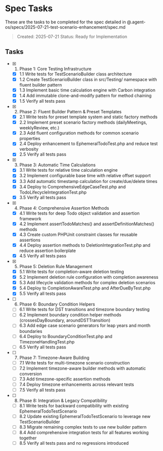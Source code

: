 # Spec Tasks

These are the tasks to be completed for the spec detailed in @.agent-os/specs/2025-07-21-test-scenario-enhancement/spec.md

> Created: 2025-07-21
> Status: Ready for Implementation

## Tasks

- [x] 1. Phase 1: Core Testing Infrastructure
  - [x] 1.1 Write tests for TestScenarioBuilder class architecture
  - [x] 1.2 Create TestScenarioBuilder class in src/Testing/ namespace with fluent builder pattern
  - [x] 1.3 Implement basic time calculation engine with Carbon integration
  - [x] 1.4 Add immutable clone-and-modify pattern for method chaining
  - [x] 1.5 Verify all tests pass

- [x] 2. Phase 2: Fluent Builder Pattern & Preset Templates
  - [x] 2.1 Write tests for preset template system and static factory methods
  - [x] 2.2 Implement preset scenario factory methods (dailyMeetings, weeklyReview, etc.)
  - [x] 2.3 Add fluent configuration methods for common scenario properties
  - [x] 2.4 Deploy enhancement to EphemeralTodoTest.php and reduce test verbosity
  - [x] 2.5 Verify all tests pass

- [x] 3. Phase 3: Automatic Time Calculations
  - [x] 3.1 Write tests for relative time calculation engine
  - [x] 3.2 Implement configurable base time with relative offset support
  - [x] 3.3 Add automatic timestamp calculation for create/due/delete times
  - [x] 3.4 Deploy to ComprehensiveEdgeCaseTest.php and TodoLifecycleIntegrationTest.php
  - [x] 3.5 Verify all tests pass

- [x] 4. Phase 4: Comprehensive Assertion Methods
  - [x] 4.1 Write tests for deep Todo object validation and assertion framework
  - [x] 4.2 Implement assertTodoMatches() and assertDefinitionMatches() methods
  - [x] 4.3 Create custom PHPUnit constraint classes for reusable assertions
  - [x] 4.4 Deploy assertion methods to DeletionIntegrationTest.php and reduce assertion boilerplate
  - [x] 4.5 Verify all tests pass

- [x] 5. Phase 5: Deletion Rule Management
  - [x] 5.1 Write tests for completion-aware deletion testing
  - [x] 5.2 Implement deletion rule configuration with completion awareness
  - [x] 5.3 Add lifecycle validation methods for complex deletion scenarios
  - [x] 5.4 Deploy to CompletionAwareTest.php and AfterDueByTest.php
  - [x] 5.5 Verify all tests pass

- [ ] 6. Phase 6: Boundary Condition Helpers
  - [ ] 6.1 Write tests for DST transitions and timezone boundary testing
  - [ ] 6.2 Implement boundary condition helper methods (crossesDayBoundary, aroundDSTTransition)
  - [ ] 6.3 Add edge case scenario generators for leap years and month boundaries
  - [ ] 6.4 Deploy to BoundaryConditionTest.php and TimezoneHandlingTest.php
  - [ ] 6.5 Verify all tests pass

- [ ] 7. Phase 7: Timezone-Aware Building
  - [ ] 7.1 Write tests for multi-timezone scenario construction
  - [ ] 7.2 Implement timezone-aware builder methods with automatic conversion
  - [ ] 7.3 Add timezone-specific assertion methods
  - [ ] 7.4 Deploy timezone enhancements across relevant tests
  - [ ] 7.5 Verify all tests pass

- [ ] 8. Phase 8: Integration & Legacy Compatibility
  - [ ] 8.1 Write tests for backward compatibility with existing EphemeralTodoTestScenario
  - [ ] 8.2 Update existing EphemeralTodoTestScenario to leverage new TestScenarioBuilder
  - [ ] 8.3 Migrate remaining complex tests to use new builder pattern
  - [ ] 8.4 Add comprehensive integration tests for all features working together
  - [ ] 8.5 Verify all tests pass and no regressions introduced